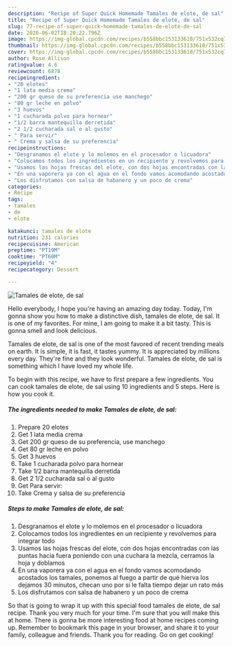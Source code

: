 ```yaml
---
description: "Recipe of Super Quick Homemade Tamales de elote, de sal"
title: "Recipe of Super Quick Homemade Tamales de elote, de sal"
slug: 77-recipe-of-super-quick-homemade-tamales-de-elote-de-sal
date: 2020-06-02T18:20:22.796Z
image: https://img-global.cpcdn.com/recipes/b558bbc153133610/751x532cq70/tamales-de-elote-de-sal-foto-principal.jpg
thumbnail: https://img-global.cpcdn.com/recipes/b558bbc153133610/751x532cq70/tamales-de-elote-de-sal-foto-principal.jpg
cover: https://img-global.cpcdn.com/recipes/b558bbc153133610/751x532cq70/tamales-de-elote-de-sal-foto-principal.jpg
author: Rose Allison
ratingvalue: 4.6
reviewcount: 6878
recipeingredient:
- "20 elotes"
- "1 lata media crema"
- "200 gr queso de su preferencia use manchego"
- "80 gr leche en polvo"
- "3 huevos"
- "1 cucharada polvo para hornear"
- "1/2 barra mantequilla derretida"
- "2 1/2 cucharada sal o al gusto"
- " Para servir"
- " Crema y salsa de su preferencia"
recipeinstructions:
- "Desgranamos el elote y lo molemos en el procesador o licuadora"
- "Colocamos todos los ingredientes en un recipiente y revolvemos para integrar todo"
- "Usamos las hojas frescas del elote, con dos hojas encontradas con las puntas hacia fuera poniendo con una cuchara la mezcla, cerramos la hoja y doblamos"
- "En una vaporera ya con el agua en el fondo vamos acomodando acostados los tamales, ponemos al fuego a partir de qué hierva los dejamos 30 minutos, checan uno por si le falta tiempo dejar un rato más"
- "Los disfrutamos con salsa de habanero y un poco de crema"
categories:
- Recipe
tags:
- tamales
- de
- elote

katakunci: tamales de elote 
nutrition: 231 calories
recipecuisine: American
preptime: "PT19M"
cooktime: "PT60M"
recipeyield: "4"
recipecategory: Dessert

---
```



![Tamales de elote, de sal](https://img-global.cpcdn.com/recipes/b558bbc153133610/751x532cq70/tamales-de-elote-de-sal-foto-principal.jpg)

Hello everybody, I hope you're having an amazing day today. Today, I'm gonna show you how to make a distinctive dish, tamales de elote, de sal. It is one of my favorites. For mine, I am going to make it a bit tasty. This is gonna smell and look delicious.

Tamales de elote, de sal is one of the most favored of recent trending meals on earth. It is simple, it is fast, it tastes yummy. It is appreciated by millions every day. They're fine and they look wonderful. Tamales de elote, de sal is something which I have loved my whole life.




To begin with this recipe, we have to first prepare a few ingredients. You can cook tamales de elote, de sal using 10 ingredients and 5 steps. Here is how you cook it.

<!--inarticleads1-->

##### The ingredients needed to make Tamales de elote, de sal:

1. Prepare 20 elotes
1. Get 1 lata media crema
1. Get 200 gr queso de su preferencia, use manchego
1. Get 80 gr leche en polvo
1. Get 3 huevos
1. Take 1 cucharada polvo para hornear
1. Take 1/2 barra mantequilla derretida
1. Get 2 1/2 cucharada sal o al gusto
1. Get  Para servir:
1. Take  Crema y salsa de su preferencia




<!--inarticleads2-->

##### Steps to make Tamales de elote, de sal:

1. Desgranamos el elote y lo molemos en el procesador o licuadora
1. Colocamos todos los ingredientes en un recipiente y revolvemos para integrar todo
1. Usamos las hojas frescas del elote, con dos hojas encontradas con las puntas hacia fuera poniendo con una cuchara la mezcla, cerramos la hoja y doblamos
1. En una vaporera ya con el agua en el fondo vamos acomodando acostados los tamales, ponemos al fuego a partir de qué hierva los dejamos 30 minutos, checan uno por si le falta tiempo dejar un rato más
1. Los disfrutamos con salsa de habanero y un poco de crema




So that is going to wrap it up with this special food tamales de elote, de sal recipe. Thank you very much for your time. I'm sure that you will make this at home. There is gonna be more interesting food at home recipes coming up. Remember to bookmark this page in your browser, and share it to your family, colleague and friends. Thank you for reading. Go on get cooking!
